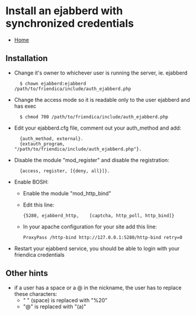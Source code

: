 Install an ejabberd with synchronized credentials
=================================================

* [Home](help)

Installation
------------

- Change it's owner to whichever user is running the server, ie. ejabberd

        $ chown ejabberd:ejabberd /path/to/friendica/include/auth_ejabberd.php

- Change the access mode so it is readable only to the user ejabberd and has exec

        $ chmod 700 /path/to/friendica/include/auth_ejabberd.php

- Edit your ejabberd.cfg file, comment out your auth_method and add:

        {auth_method, external}.
        {extauth_program, "/path/to/friendica/include/auth_ejabberd.php"}.

- Disable the module "mod_register" and disable the registration:

        {access, register, [{deny, all}]}.

- Enable BOSH:
  - Enable the module "mod_http_bind"
  - Edit this line:

        {5280, ejabberd_http,    [captcha, http_poll, http_bind]}

  - In your apache configuration for your site add this line:

        ProxyPass /http-bind http://127.0.0.1:5280/http-bind retry=0

- Restart your ejabberd service, you should be able to login with your friendica credentials

Other hints
-----------
- if a user has a space or a @ in the nickname, the user has to replace these characters:
  - " " (space) is replaced with "%20"
  - "@" is replaced with "(a)"

